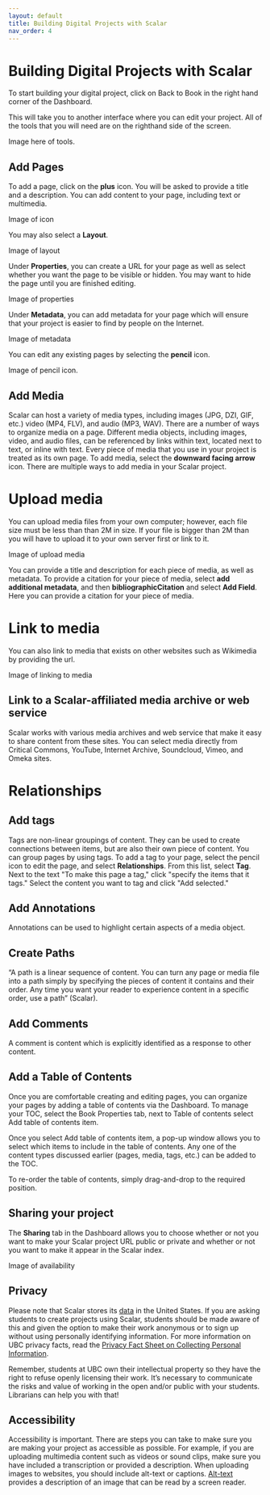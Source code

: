 ```yaml
---
layout: default
title: Building Digital Projects with Scalar
nav_order: 4
---
```

# Building Digital Projects with Scalar 

To start building your digital project, click on Back to Book in the right hand corner of the Dashboard. 

This will take you to another interface where you can edit your project. All of the tools that you will need are on the righthand side of the screen.

Image here of tools. 


## Add Pages

To add a page, click on the **plus** icon. You will be asked to provide a title and a description. You can add content to your page, including text or multimedia. 

Image of icon

You may also select a **Layout**. 

Image of layout

Under **Properties**, you can create a URL for your page as well as select whether you want the page to be visible or hidden. You may want to hide the page until you are finished editing. 

Image of properties

Under **Metadata**, you can add metadata for your page which will ensure that your project is easier to find by people on the Internet. 

Image of metadata 

You can edit any existing pages by selecting the **pencil** icon. 

Image of pencil icon. 

## Add Media 

Scalar can host a variety of media types, including images (JPG, DZI, GIF, etc.) video (MP4, FLV), and audio (MP3, WAV). There are a number of ways to organize media on a page. Different media objects, including images, video, and audio files, can be referenced by links within text, located next to text, or inline with text. Every piece of media that you use in your project is treated as its own page. To add media, select the **downward facing arrow** icon. There are multiple ways to add media in your Scalar project. 

# Upload media 

You can upload media files from your own computer; however, each file size must be less than than 2M in size. If your file is bigger than 2M than you will have to upload it to your own server first or link to it. 

Image of upload media 

You can provide a title and description for each piece of media, as well as metadata. To provide a citation for your piece of media, select **add additional metadata**, and then **bibliographicCitation** and select **Add Field**. Here you can provide a citation for your piece of media. 

# Link to media 

You can also link to media that exists on other websites such as Wikimedia by providing the url. 

Image of linking to media 

## Link to a Scalar-affiliated media archive or web service

Scalar works with various media archives and web service that make it easy to share content from these sites. You can select media directly from Critical Commons, YouTube, Internet Archive, Soundcloud, Vimeo, and Omeka sites. 

# Relationships



## Add tags 

Tags are non-linear groupings of content. They can be used to create connections between items, but are also their own piece of content. You can group pages by using tags. To add a tag to your page, select the pencil icon to edit the page, and select **Relationships**. From this list, select **Tag**. Next to the text "To make this page a tag," click "specify the items that it tags." Select the content you want to tag and click "Add selected."

## Add Annotations

Annotations can be used to highlight certain aspects of a media object. 

## Create Paths 

“A path is a linear sequence of content. You can turn any page or media file into a path simply by specifying the pieces of content it contains and their order. Any time you want your reader to experience content in a specific order, use a path” (Scalar). 

## Add Comments

A comment is content which is explicitly identified as a response to other content.

## Add a Table of Contents

Once you are comfortable creating and editing pages, you can organize your pages by adding a table of contents via the Dashboard. To manage your TOC, select the Book Properties tab, next to Table of contents select Add table of contents item.

Once you select Add table of contents item, a pop-up window allows you to select which items to include in the table of contents. Any one of the content types discussed earlier (pages, media, tags, etc.) can be added to the TOC.

To re-order the table of contents, simply drag-and-drop to the required position.

## Sharing your project 

The **Sharing** tab in the Dashboard allows you to choose whether or not you want to make your Scalar project URL public or private and whether or not you want to make it appear in the Scalar index. 

Image of availability 

## Privacy

Please note that Scalar stores its [data](https://info.omeka.net/signup/privacy-policy/) in the United States. If you are asking students to create projects using Scalar, students should be made aware of this and given the option to make their work anonymous or to sign up without using personally identifying information. For more information on UBC privacy facts, read the [Privacy Fact Sheet on Collecting Personal Information](https://universitycounsel.ubc.ca/files/2020/01/Fact-Sheet-Collecting-Personal-Information.pdf).

Remember, students at UBC own their intellectual property so they have the right to refuse openly licensing their work. It’s necessary to communicate the risks and value of working in the open and/or public with your students. Librarians can help you with that!

## Accessibility

Accessibility is important. There are steps you can take to make sure you are making your project as accessible as possible. For example, if you are uploading multimedia content such as videos or sound clips, make sure you have included a transcription or provided a description. When uploading images to websites, you should include alt-text or captions. [Alt-text](https://moz.com/learn/seo/alt-text) provides a description of an image that can be read by a screen reader. 
